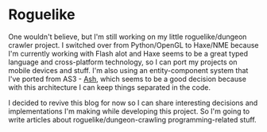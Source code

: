 # Roguelike

One wouldn't believe, but I'm still working on my little roguelike/dungeon crawler project. I switched over from Python/OpenGL to Haxe/NME because I'm currently working with Flash alot and Haxe seems to be a great typed language and cross-platform technology, so I can port my projects on mobile devices and stuff. I'm also using an entity-component system that I've ported from AS3 - [Ash](https://github.com/nadako/Ash-HaXe "Originally by Richard Lord!"), which seems to be a good decision because with this architecture I can keep things separated in the code.

I decided to revive this blog for now so I can share interesting decisions and implementations I'm making while developing this project. So I'm going to write articles about roguelike/dungeon-crawling programming-related stuff.